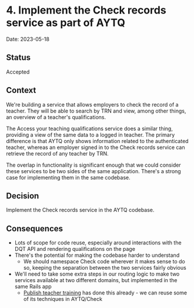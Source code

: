# 4. Implement the Check records service as part of AYTQ

Date: 2023-05-18

## Status

Accepted

## Context

We're building a service that allows employers to check the record of a
teacher. They will be able to search by TRN and view, among other things, an
overview of a teacher's qualifications.

The Access your teaching qualifications service does a similar thing, providing
a view of the same data to a logged in teacher. The primary difference is that
AYTQ only shows information related to the authenticated teacher, whereas an
employer signed in to the Check records service can retrieve the record of any
teacher by TRN.

The overlap in functionality is significant enough that we could consider these
services to be two sides of the same application. There's a strong case for implementing
them in the same codebase.

## Decision

Implement the Check records service in the AYTQ codebase.

## Consequences

- Lots of scope for code reuse, especially around interactions with the DQT API and rendering qualifications on the page
- There's the potential for making the codebase harder to understand
  - We should namespace Check code wherever it makes sense to do so, keeping the separation between the two services fairly obvious
- We'll need to take some extra steps in our routing logic to make two services available at two different domains, but implemented in the same Rails app
  - [Publish teacher training](https://github.com/DFE-Digital/publish-teacher-training) has done this already - we can reuse some of its techniques in AYTQ/Check
